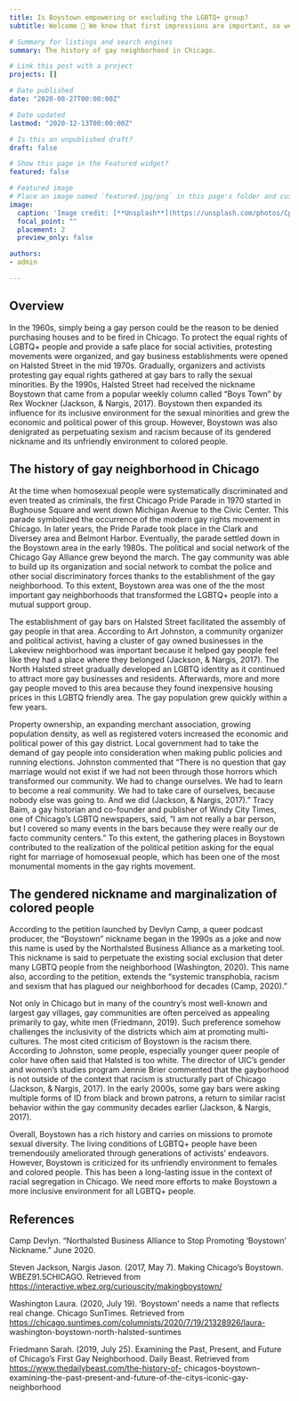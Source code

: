 ```yaml
---
title: Is Boystown empowering or excluding the LGBTQ+ group?
subtitle: Welcome 👋 We know that first impressions are important, so we've populated your new site with some initial content to help you get familiar with everything in no time.

# Summary for listings and search engines
summary: The history of gay neighborhood in Chicago.

# Link this post with a project
projects: []

# Date published
date: "2020-08-27T00:00:00Z"

# Date updated
lastmod: "2020-12-13T00:00:00Z"

# Is this an unpublished draft?
draft: false

# Show this page in the Featured widget?
featured: false

# Featured image
# Place an image named `featured.jpg/png` in this page's folder and customize its options here.
image:
  caption: 'Image credit: [**Unsplash**](https://unsplash.com/photos/CpkOjOcXdUY)'
  focal_point: ""
  placement: 2
  preview_only: false

authors:
- admin

---
```


## Overview

In the 1960s, simply being a gay person could be the reason to be denied purchasing houses and to be fired in Chicago. To protect the equal rights of LGBTQ+ people and provide a safe place for social activities, protesting movements were organized, and gay business establishments were opened on Halsted Street in the mid 1970s. Gradually, organizers and activists protesting gay equal rights gathered at gay bars to rally the sexual minorities. By the 1990s, Halsted Street had received the nickname Boystown that came from a popular weekly column called “Boys Town” by Rex Wockner (Jackson, & Nargis, 2017). Boystown then expanded its influence for its inclusive environment for the sexual minorities and grew the economic and political power of this group. However, Boystown was also denigrated as perpetuating sexism and racism because of its gendered nickname and its unfriendly environment to colored people.


## The history of gay neighborhood in Chicago

At the time when homosexual people were systematically discriminated and even treated as criminals, the first Chicago Pride Parade in 1970 started in Bughouse Square and went down Michigan Avenue to the Civic Center. This parade symbolized the occurrence of the modern gay rights movement in Chicago. In later years, the Pride Parade took place in the Clark and Diversey area and Belmont Harbor. Eventually, the parade settled down in the Boystown area in the early 1980s. The political and social network of the Chicago Gay Alliance grew beyond the march. The gay community was able to build up its organization and social network to combat the police and other social discriminatory forces thanks to the establishment of the gay neighborhood. To this extent, Boystown area was one of the the most important gay neighborhoods that transformed the LGBTQ+ people into a mutual support group.

The establishment of gay bars on Halsted Street facilitated the assembly of gay people in that area. According to Art Johnston, a community organizer and political activist, having a cluster of gay owned businesses in the Lakeview neighborhood was important because it helped gay people feel like they had a place where they belonged (Jackson, & Nargis, 2017). The North Halsted street gradually developed an LGBTQ identity as it continued to attract more gay businesses and residents. Afterwards, more and more gay people moved to this area because they found inexpensive housing prices in this LGBTQ friendly area. The gay population grew quickly within a few years.

Property ownership, an expanding merchant association, growing population density, as well as registered voters increased the economic and political power of this gay district. Local government had to take the demand of gay people into consideration when making public policies and running elections. Johnston commented that “There is no question that gay marriage would not exist if we had not been through those horrors which transformed our community. We had to change ourselves. We had to learn to become a real community. We had to take care of ourselves, because nobody else was going to. And we did (Jackson, & Nargis, 2017).” Tracy Baim, a gay historian and co-founder and publisher of Windy City Times, one of Chicago’s LGBTQ newspapers, said, “I am not really a bar person, but I covered so many events in the bars because they were really our de facto community centers.” To this extent, the gathering places in Boystown contributed to the realization of the political petition asking for the equal right for marriage of homosexual people, which has been one of the most monumental moments in the gay rights movement.

## The gendered nickname and marginalization of colored people

According to the petition launched by Devlyn Camp, a queer podcast producer, the “Boystown” nickname began in the 1990s as a joke and now this name is used by the Northalsted Business Alliance as a marketing tool. This nickname is said to perpetuate the existing social exclusion that deter many LGBTQ people from the neighborhood (Washington, 2020). This name also, according to the petition, extends the “systemic transphobia, racism and sexism that has plagued our neighborhood for decades (Camp, 2020).” 

Not only in Chicago but in many of the country’s most well-known and largest gay villages, gay communities are often perceived as appealing primarily to gay, white men (Friedmann, 2019). Such preference somehow challenges the inclusivity of the districts which aim at promoting multi-cultures. The most cited criticism of Boystown is the racism there. According to Johnston, some people, especially younger queer people of color have often said that Halsted is too white. The director of UIC’s gender and women’s studies program Jennie Brier commented that the gayborhood is not outside of the context that racism is structurally part of Chicago (Jackson, & Nargis, 2017). In the early 2000s, some gay bars were asking multiple forms of ID from black and brown patrons, a return to similar racist behavior within the gay community decades earlier (Jackson, & Nargis, 2017). 

Overall, Boystown has a rich history and carries on missions to promote sexual diversity. The living conditions of LGBTQ+ people have been tremendously ameliorated through generations of activists’ endeavors. However, Boystown is criticized for its unfriendly environment to females and colored people. This has been a long-lasting issue in the context of racial segregation in Chicago. We need more efforts to make Boystown a more inclusive environment for all LGBTQ+ people.


## References

Camp Devlyn. “Northalsted Business Alliance to Stop Promoting ‘Boystown’ Nickname.” June 2020.

Steven Jackson, Nargis Jason. (2017, May 7). Making Chicago’s Boystown. WBEZ91.5CHICAGO. Retrieved from https://interactive.wbez.org/curiouscity/makingboystown/

Washington Laura. (2020, July 19). ‘Boystown’ needs a name that reflects real change. Chicago SunTimes. Retrieved from https://chicago.suntimes.com/columnists/2020/7/19/21328926/laura- washington-boystown-north-halsted-suntimes

Friedmann Sarah. (2019, July 25). Examining the Past, Present, and Future of Chicago’s First Gay Neighborhood. Daily Beast. Retrieved from https://www.thedailybeast.com/the-history-of- chicagos-boystown-examining-the-past-present-and-future-of-the-citys-iconic-gay-neighborhood

